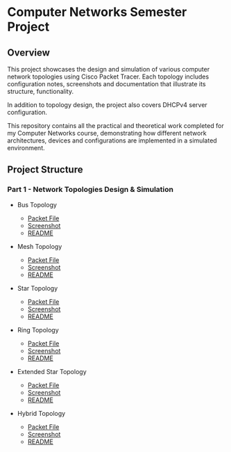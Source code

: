 # Computer Networks Semester Project

## Overview
This project showcases the design and simulation of various computer network topologies using Cisco Packet Tracer.
Each topology includes configuration notes, screenshots and documentation that illustrate its structure, functionality.

In addition to topology design, the project also covers DHCPv4 server configuration.

This repository contains all the practical and theoretical work completed for my Computer Networks course, demonstrating how different network architectures, devices and configurations are implemented in a simulated environment.

## Project Structure

### Part 1 - Network Topologies Design & Simulation

- Bus Topology
  - [Packet File](network-topologies/Bus/bus.pkt)
  - [Screenshot](network-topologies/bus/bus-topology.png)
  - [README](network-topologies/Bus/README.md)

- Mesh Topology
  - [Packet File](computer-networks-semester-project/network-topologies/Bus/bus.pkt)
  - [Screenshot](computer-networks-semester-project/network-topologies/Bus/bus-topology.png)
  - [README](computer-networks-semester-project/network-topologies/Bus/README.md)

- Star Topology
  - [Packet File](computer-networks-semester-project/network-topologies/Bus/bus.pkt)
  - [Screenshot](computer-networks-semester-project/network-topologies/Bus/bus-topology.png)
  - [README](computer-networks-semester-project/network-topologies/Bus/README.md)

- Ring Topology
  - [Packet File](computer-networks-semester-project/network-topologies/Bus/bus.pkt)
  - [Screenshot](computer-networks-semester-project/network-topologies/Bus/bus-topology.png)
  - [README](computer-networks-semester-project/network-topologies/Bus/README.md)

- Extended Star Topology
  - [Packet File](computer-networks-semester-project/network-topologies/Bus/bus.pkt)
  - [Screenshot](computer-networks-semester-project/network-topologies/Bus/bus-topology.png)
  - [README](computer-networks-semester-project/network-topologies/Bus/README.md)

- Hybrid Topology
  - [Packet File](computer-networks-semester-project/network-topologies/Bus/bus.pkt)
  - [Screenshot](computer-networks-semester-project/network-topologies/Bus/bus-topology.png)
  - [README](computer-networks-semester-project/network-topologies/Bus/README.md)
